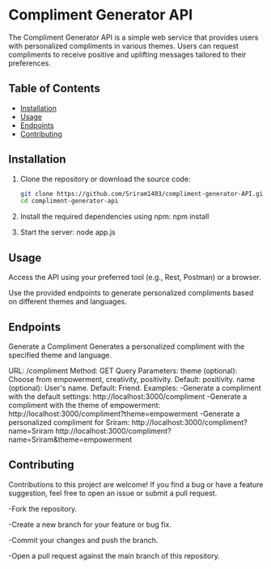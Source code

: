 # Compliment Generator API

The Compliment Generator API is a simple web service that provides users with personalized compliments in various themes. Users can request compliments to receive positive and uplifting messages tailored to their preferences.

## Table of Contents

- [Installation](#installation)
- [Usage](#usage)
- [Endpoints](#endpoints)
- [Contributing](#contributing)


## Installation

1. Clone the repository or download the source code:

   ```bash
   git clone https://github.com/Sriram1403/compliment-generator-API.git
   cd compliment-generator-api

2. Install the required dependencies using npm:
     npm install
3. Start the server:
     node app.js

## Usage

Access the API using your preferred tool (e.g., Rest, Postman) or a browser.

Use the provided endpoints to generate personalized compliments based on different themes and languages.

## Endpoints

Generate a Compliment
Generates a personalized compliment with the specified theme and language.

URL: /compliment
Method: GET
Query Parameters:
      theme (optional): Choose from empowerment, creativity, positivity. Default: positivity.
      name (optional): User's name. Default: Friend.
Examples:
-Generate a compliment with the default settings:
  http://localhost:3000/compliment
-Generate a compliment with the theme of empowerment:
  http://localhost:3000/compliment?theme=empowerment
-Generate a personalized compliment for Sriram:
   http://localhost:3000/compliment?name=Sriram
   http://localhost:3000/compliment?name=Sriram&theme=empowerment

## Contributing

Contributions to this project are welcome! If you find a bug or have a feature suggestion, feel free to open an issue or submit a pull request.

-Fork the repository.

-Create a new branch for your feature or bug fix.

-Commit your changes and push the branch.

-Open a pull request against the main branch of this repository.


